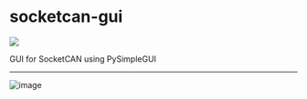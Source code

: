 # socketcan-gui


 <a href="https://testerpresent.com.au/"><img src="https://img.shields.io/badge/Tester Present -Specialist Automotive Solutions-blue" /></a>    

GUI for SocketCAN using PySimpleGUI

***

![image](https://github.com/jakka351/socketcan-gui/assets/57064943/a5db0fc6-4e04-43cf-b67b-490f7d055995)

